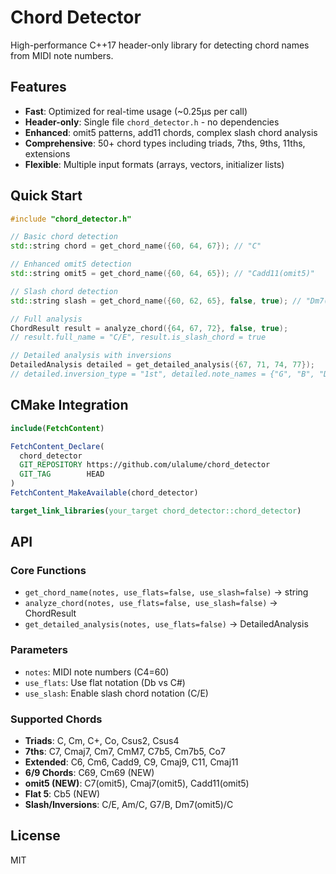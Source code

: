 # Chord Detector

High-performance C++17 header-only library for detecting chord names from MIDI note numbers.

## Features

- **Fast**: Optimized for real-time usage (~0.25μs per call)
- **Header-only**: Single file `chord_detector.h` - no dependencies
- **Enhanced**: omit5 patterns, add11 chords, complex slash chord analysis
- **Comprehensive**: 50+ chord types including triads, 7ths, 9ths, 11ths, extensions
- **Flexible**: Multiple input formats (arrays, vectors, initializer lists)

## Quick Start

```cpp
#include "chord_detector.h"

// Basic chord detection
std::string chord = get_chord_name({60, 64, 67}); // "C"

// Enhanced omit5 detection
std::string omit5 = get_chord_name({60, 64, 65}); // "Cadd11(omit5)"

// Slash chord detection
std::string slash = get_chord_name({60, 62, 65}, false, true); // "Dm7(omit5)/C"

// Full analysis
ChordResult result = analyze_chord({64, 67, 72}, false, true);
// result.full_name = "C/E", result.is_slash_chord = true

// Detailed analysis with inversions
DetailedAnalysis detailed = get_detailed_analysis({67, 71, 74, 77});
// detailed.inversion_type = "1st", detailed.note_names = {"G", "B", "D", "F"}


```

## CMake Integration

```cmake
include(FetchContent)

FetchContent_Declare(
  chord_detector
  GIT_REPOSITORY https://github.com/ulalume/chord_detector
  GIT_TAG        HEAD
)
FetchContent_MakeAvailable(chord_detector)

target_link_libraries(your_target chord_detector::chord_detector)
```

## API

### Core Functions
- `get_chord_name(notes, use_flats=false, use_slash=false)` → string
- `analyze_chord(notes, use_flats=false, use_slash=false)` → ChordResult
- `get_detailed_analysis(notes, use_flats=false)` → DetailedAnalysis


### Parameters
- `notes`: MIDI note numbers (C4=60)
- `use_flats`: Use flat notation (Db vs C#)
- `use_slash`: Enable slash chord notation (C/E)

### Supported Chords
- **Triads**: C, Cm, C+, Co, Csus2, Csus4
- **7ths**: C7, Cmaj7, Cm7, CmM7, C7b5, Cm7b5, Co7
- **Extended**: C6, Cm6, Cadd9, C9, Cmaj9, C11, Cmaj11
- **6/9 Chords**: C69, Cm69 (NEW)
- **omit5 (NEW)**: C7(omit5), Cmaj7(omit5), Cadd11(omit5)
- **Flat 5**: Cb5 (NEW)
- **Slash/Inversions**: C/E, Am/C, G7/B, Dm7(omit5)/C


## License

MIT

